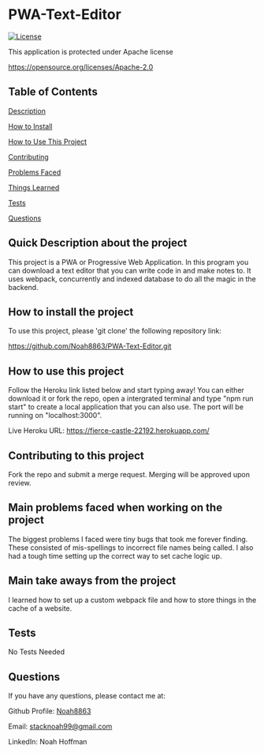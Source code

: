  # PWA-Text-Editor 


  [![License](https://img.shields.io/badge/License-Apache_2.0-blue.svg)](https://opensource.org/licenses/Apache-2.0)

  This application is protected under Apache license

  https://opensource.org/licenses/Apache-2.0 


  ## Table of Contents
  [Description](#quick-description-about-the-project)

  [How to Install](#how-to-install-the-project)

  [How to Use This Project](#how-to-use-this-project)

  [Contributing](#contributing-to-this-project)

  [Problems Faced](#main-problems-faced-when-working-on-the-project)

  [Things Learned](#main-take-aways-from-the-project)

  [Tests](#tests)

  [Questions](#questions)


  ## Quick Description about the project 

  This project is a PWA or Progressive Web Application. In this program you can download a text editor that you can write code in and make notes to. It uses webpack, concurrently and indexed database to do all the magic in the backend.  

  ## How to install the project 

  To use this project, please 'git clone' the following repository link: 

  https://github.com/Noah8863/PWA-Text-Editor.git 

  ## How to use this project 

  Follow the Heroku link listed below and start typing away! You can either download it or fork the repo, open a intergrated terminal and type "npm run start" to create a local application that you can also use. The port will be running on "localhost:3000". 
  
  Live Heroku URL: https://fierce-castle-22192.herokuapp.com/

  ## Contributing to this project
  Fork the repo and submit a merge request. Merging will be approved upon review. 

  ## Main problems faced when working on the project 
 
  The biggest problems I faced were tiny bugs that took me forever finding. These consisted of mis-spellings to incorrect file names being called. I also had a tough time setting up the correct way to set cache logic up.  

  ## Main take aways from the project 

  I learned how to set up a custom webpack file and how to store things in the cache of a website.  

  ## Tests 

  No Tests Needed 

  ## Questions 

  If you have any questions, please contact me at: 
 
  Github Profile: [Noah8863](https://github.com/Noah8863)  

  Email: stacknoah99@gmail.com 

  LinkedIn: Noah Hoffman
